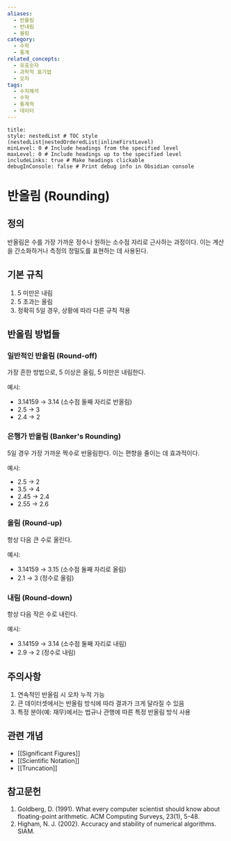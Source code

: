 ```yaml
---
aliases:
  - 반올림
  - 반내림
  - 올림
category:
  - 수학
  - 통계
related_concepts:
  - 유효숫자
  - 과학적 표기법
  - 오차
tags:
  - 수치해석
  - 수학
  - 통계적
  - 데이터
---
```


```table-of-contents
title: 
style: nestedList # TOC style (nestedList|nestedOrderedList|inlineFirstLevel)
minLevel: 0 # Include headings from the specified level
maxLevel: 0 # Include headings up to the specified level
includeLinks: true # Make headings clickable
debugInConsole: false # Print debug info in Obsidian console
```

# 반올림 (Rounding)

## 정의

반올림은 수를 가장 가까운 정수나 원하는 소수점 자리로 근사하는 과정이다. 이는 계산을 간소화하거나 측정의 정밀도를 표현하는 데 사용된다.

## 기본 규칙

1. 5 미만은 내림
2. 5 초과는 올림
3. 정확히 5일 경우, 상황에 따라 다른 규칙 적용

## 반올림 방법들

### 일반적인 반올림 (Round-off)

가장 흔한 방법으로, 5 이상은 올림, 5 미만은 내림한다.

예시:
- 3.14159 → 3.14 (소수점 둘째 자리로 반올림)
- 2.5 → 3
- 2.4 → 2

### 은행가 반올림 (Banker's Rounding)

5일 경우 가장 가까운 짝수로 반올림한다. 이는 편향을 줄이는 데 효과적이다.

예시:
- 2.5 → 2
- 3.5 → 4
- 2.45 → 2.4
- 2.55 → 2.6

### 올림 (Round-up)

항상 다음 큰 수로 올린다.

예시:
- 3.14159 → 3.15 (소수점 둘째 자리로 올림)
- 2.1 → 3 (정수로 올림)

### 내림 (Round-down)

항상 다음 작은 수로 내린다.

예시:
- 3.14159 → 3.14 (소수점 둘째 자리로 내림)
- 2.9 → 2 (정수로 내림)



## 주의사항

1. 연속적인 반올림 시 오차 누적 가능
2. 큰 데이터셋에서는 반올림 방식에 따라 결과가 크게 달라질 수 있음
3. 특정 분야(예: 재무)에서는 법규나 관행에 따른 특정 반올림 방식 사용

## 관련 개념

- [[Significant Figures]]
- [[Scientific Notation]]
- [[Truncation]]

## 참고문헌

1. Goldberg, D. (1991). What every computer scientist should know about floating-point arithmetic. ACM Computing Surveys, 23(1), 5-48.
2. Higham, N. J. (2002). Accuracy and stability of numerical algorithms. SIAM.